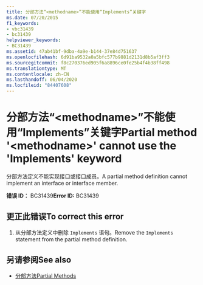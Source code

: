 ```yaml
---
title: 分部方法“<methodname>”不能使用“Implements”关键字
ms.date: 07/20/2015
f1_keywords:
- vbc31439
- bc31439
helpviewer_keywords:
- BC31439
ms.assetid: 47ab41bf-9dba-4a9e-b144-37e84d751637
ms.openlocfilehash: 6d91ba9532a0a5bfc577b9881d2131d8b5af3ff3
ms.sourcegitcommit: f8c270376ed905f6a8896ce0fe25b4f4b38ff498
ms.translationtype: MT
ms.contentlocale: zh-CN
ms.lasthandoff: 06/04/2020
ms.locfileid: "84407608"
---
```

# <a name="partial-method-methodname-cannot-use-the-implements-keyword"></a><span data-ttu-id="cbf67-102">分部方法“\<methodname>”不能使用“Implements”关键字</span><span class="sxs-lookup"><span data-stu-id="cbf67-102">Partial method '\<methodname>' cannot use the 'Implements' keyword</span></span>
<span data-ttu-id="cbf67-103">分部方法定义不能实现接口或接口成员。</span><span class="sxs-lookup"><span data-stu-id="cbf67-103">A partial method definition cannot implement an interface or interface member.</span></span>  
  
 <span data-ttu-id="cbf67-104">**错误 ID：** BC31439</span><span class="sxs-lookup"><span data-stu-id="cbf67-104">**Error ID:** BC31439</span></span>  
  
## <a name="to-correct-this-error"></a><span data-ttu-id="cbf67-105">更正此错误</span><span class="sxs-lookup"><span data-stu-id="cbf67-105">To correct this error</span></span>  
  
1. <span data-ttu-id="cbf67-106">从分部方法定义中删除 `Implements` 语句。</span><span class="sxs-lookup"><span data-stu-id="cbf67-106">Remove the `Implements` statement from the partial method definition.</span></span>  
  
## <a name="see-also"></a><span data-ttu-id="cbf67-107">另请参阅</span><span class="sxs-lookup"><span data-stu-id="cbf67-107">See also</span></span>

- [<span data-ttu-id="cbf67-108">分部方法</span><span class="sxs-lookup"><span data-stu-id="cbf67-108">Partial Methods</span></span>](../programming-guide/language-features/procedures/partial-methods.md)
